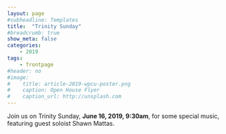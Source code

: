 ```yaml
---
layout: page
#subheadline: Templates
title:  "Trinity Sunday"
#breadcrumb: true
show_meta: false
categories:
    - 2019
tags:
    - frontpage
#header: no
#image:
#    title: article-2019-wpcu-poster.png
#    caption: Open House Flyer
#    caption_url: http://unsplash.com
---
```

Join us on Trinity Sunday, <b>June 16, 2019, 9:30am</b>, for some special music, featuring guest soloist Shawn Mattas.
